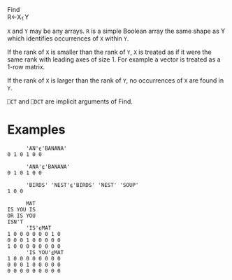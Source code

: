 <div class="heading">
  <div class="name">Find</div>
  <div class="command">R←X⍷Y</div>
</div>

`X` and `Y` may be any arrays.  `R` is a simple Boolean array the same shape as Y which identifies occurrences of `X` within `Y`.

If the rank of `X` is smaller than the rank of `Y`, `X` is treated as if it were the same rank with leading axes of size 1.  For example a vector is treated as a 1-row matrix.

If the rank of `X` is larger than the rank of `Y`, no occurrences of `X` are found in `Y`.

`⎕CT` and `⎕DCT` are implicit arguments of Find.

# Examples
```apl
      'AN'⍷'BANANA'
0 1 0 1 0 0
 
      'ANA'⍷'BANANA'
0 1 0 1 0 0
 
      'BIRDS' 'NEST'⍷'BIRDS' 'NEST' 'SOUP'
1 0 0
 
      MAT
IS YOU IS
OR IS YOU
ISN'T
      'IS'⍷MAT
1 0 0 0 0 0 0 1 0
0 0 0 1 0 0 0 0 0
1 0 0 0 0 0 0 0 0
      'IS YOU'⍷MAT
1 0 0 0 0 0 0 0 0
0 0 0 1 0 0 0 0 0
0 0 0 0 0 0 0 0 0
```
